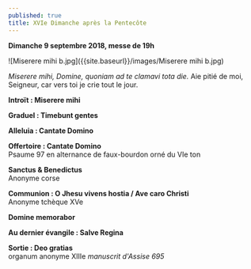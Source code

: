 ```yaml
---
published: true
title: XVIe Dimanche après la Pentecôte
---
```

**Dimanche 9 septembre 2018, messe de 19h**

![Miserere mihi b.jpg]({{site.baseurl}}/images/Miserere mihi b.jpg)


*Miserere mihi, Domine, quoniam ad te clamavi tota die.*
Aie pitié de moi, Seigneur, car vers toi je crie tout le jour.

**Introït : Miserere mihi**

**Graduel : Timebunt gentes**

**Alleluia : Cantate Domino**

**Offertoire : Cantate Domino**  
Psaume 97 en alternance de faux-bourdon orné du VIe ton

**Sanctus & Benedictus**  
Anonyme corse

**Communion : O Jhesu vivens hostia / Ave caro Christi**  
Anonyme tchèque XVe

**Domine memorabor**

**Au dernier évangile : Salve Regina**

**Sortie : Deo gratias**  
organum anonyme XIIIe *manuscrit d'Assise 695*
